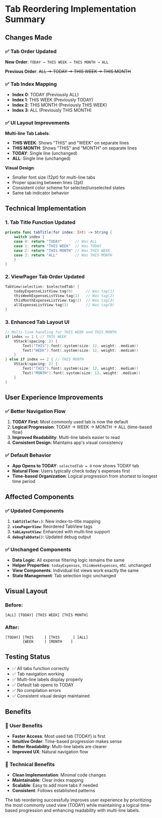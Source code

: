 # Tab Reordering Implementation Summary

## Changes Made

### ✅ **Tab Order Updated**
**New Order**: `TODAY → THIS WEEK → THIS MONTH → ALL`

**Previous Order**: ~~ALL → TODAY → THIS WEEK → THIS MONTH~~

### ✅ **Tab Index Mapping**
- **Index 0**: TODAY (Previously ALL)
- **Index 1**: THIS WEEK (Previously TODAY) 
- **Index 2**: THIS MONTH (Previously THIS WEEK)
- **Index 3**: ALL (Previously THIS MONTH)

### ✅ **UI Layout Improvements**
**Multi-line Tab Labels**:
- **THIS WEEK**: Shows "THIS" and "WEEK" on separate lines
- **THIS MONTH**: Shows "THIS" and "MONTH" on separate lines
- **TODAY**: Single line (unchanged)
- **ALL**: Single line (unchanged)

**Visual Design**:
- Smaller font size (12pt) for multi-line tabs
- Proper spacing between lines (2pt)
- Consistent color scheme for selected/unselected states
- Same tab indicator behavior

## Technical Implementation

### 1. **Tab Title Function Updated**
```swift
private func tabTitle(for index: Int) -> String {
    switch index {
    case 0: return "TODAY"      // Was ALL
    case 1: return "THIS WEEK"  // Was TODAY
    case 2: return "THIS MONTH" // Was THIS WEEK
    case 3: return "ALL"        // Was THIS MONTH
    }
}
```

### 2. **ViewPager Tab Order Updated**
```swift
TabView(selection: $selectedTab) {
    todayExpenseListView.tag(0)      // Was tag(1)
    thisWeekExpenseListView.tag(1)   // Was tag(2)
    thisMonthExpenseListView.tag(2)  // Was tag(3)
    allExpenseListView.tag(3)        // Was tag(0)
}
```

### 3. **Enhanced Tab Layout UI**
```swift
// Multi-line handling for THIS WEEK and THIS MONTH
if index == 1 { // THIS WEEK
    VStack(spacing: 2) {
        Text("THIS").font(.system(size: 12, weight: .medium))
        Text("WEEK").font(.system(size: 12, weight: .medium))
    }
} else if index == 2 { // THIS MONTH
    VStack(spacing: 2) {
        Text("THIS").font(.system(size: 12, weight: .medium))
        Text("MONTH").font(.system(size: 12, weight: .medium))
    }
}
```

## User Experience Improvements

### ✅ **Better Navigation Flow**
1. **TODAY First**: Most commonly used tab is now the default
2. **Logical Progression**: TODAY → WEEK → MONTH → ALL (time-based flow)
3. **Improved Readability**: Multi-line labels easier to read
4. **Consistent Design**: Maintains app's visual consistency

### ✅ **Default Behavior**
- **App Opens to TODAY**: `selectedTab = 0` now shows TODAY tab
- **Natural Flow**: Users typically check today's expenses first
- **Time-based Organization**: Logical progression from shortest to longest time period

## Affected Components

### ✅ **Updated Components**
1. **`tabTitle(for:)`**: New index-to-title mapping
2. **`viewPagerView`**: Reordered TabView tags
3. **`tabLayoutView`**: Enhanced with multi-line support
4. **`debugTabData()`**: Updated debug output

### ✅ **Unchanged Components**
- **Data Logic**: All expense filtering logic remains the same
- **Helper Properties**: `todayExpenses`, `thisWeekExpenses`, etc. unchanged
- **View Components**: Individual list views work exactly the same
- **State Management**: Tab selection logic unchanged

## Visual Layout

### Before:
```
[ALL] [TODAY] [THIS WEEK] [THIS MONTH]
```

### After:
```
[TODAY] [THIS     ] [THIS      ] [ALL]
        [WEEK     ] [MONTH    ]
```

## Testing Status
- ✅ All tabs function correctly
- ✅ Tab navigation working
- ✅ Multi-line labels display properly
- ✅ Default tab opens to TODAY
- ✅ No compilation errors
- ✅ Consistent visual design maintained

## Benefits

### 🎯 **User Benefits**
- **Faster Access**: Most used tab (TODAY) is first
- **Intuitive Order**: Time-based progression makes sense
- **Better Readability**: Multi-line labels are clearer
- **Improved UX**: Natural navigation flow

### 🔧 **Technical Benefits**
- **Clean Implementation**: Minimal code changes
- **Maintainable**: Clear index mapping
- **Scalable**: Easy to add more tabs if needed
- **Consistent**: Follows established patterns

The tab reordering successfully improves user experience by prioritizing the most commonly used view (TODAY) while maintaining a logical time-based progression and enhancing readability with multi-line labels.
